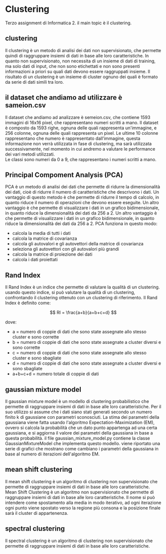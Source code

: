 # Clustering

Terzo assignment di Informatica 2. il main topic è il clustering.

## clustering

Il clustering è un metodo di analisi dei dati non supervisionato, che permette quindi di raggruppare insiemi di dati in
base
alle loro caratteristiche.
In quanto non supervisionato, non necessita di un insieme di dati di training, ma solo dati di input, che non sono
etichettati
e non sono presenti informazioni a priori su quali dati devono essere raggruppati insieme.
Il risultato di un clustering è un insieme di cluster ognuno dei quali è formato da serie di dati simili tra loro.

## il dataset che andiamo ad utilizzare è sameion.csv

Il dataset che andiamo ad analizzare è semeion.csv, che contiene 1593 immagini di 16x16 pixel, che rappresentano numeri
scritti a mano.
Il dataset è composto da 1593 righe, ognuna delle quali rappresenta un'immagine, e 256 colonne, ognuna delle quali
rappresenta un pixel.
Le ultime 10 colonne rappresentano che numero è rappresentato dall’immagine, questa informazione non verrà utilizzata in
fase di clustering, ma sarà utilizzata successivamente, nel momento in cui andremo a valutare le performance dei vari
metodi utilizzati.  
Le classi sono numeri da 0 a 9, che rappresentano i numeri scritti a mano.

## Principal Compoment Analysis (PCA)

PCA è un metodo di analisi dei dati che permette di ridurre la dimensionalità dei dati, cioè di ridurre il numero di
caratteristiche che descrivono i dati.
Un vantaggio di questo metodo è che permette di ridurre il tempo di calcolo, in quanto riduce il numero di operazioni
che devono essere eseguite.
Un altro vantaggio è che permette di visualizzare i dati in un grafico bidimensionale, in quanto riduce la
dimensionalità
dei dati da 256 a 2.
Un altro vantaggio è che permette di visualizzare i dati in un grafico bidimensionale, in quanto riduce la
dimensionalità
dei dati da 256 a 2.
PCA funziona in questo modo:

- calcola la media di tutti i dati
- calcola la matrice di covarianza
- calcola gli autovalori e gli autovettori della matrice di covarianza
- seleziona gli autovettori con gli autovalori più grandi
- calcola la matrice di proiezione dei dati
- calcola i dati proiettati

## Rand Index

Il Rand Index è un indice che permette di valutare la qualità di un clustering.
usando questo indice, si può valutare la qualità di un clustering, confrontando il clustering ottenuto con un
clustering di riferimento.
Il Rand Index è definito come:

$$
RI = \frac{a+b}{a+b+c+d}
$$

dove:

- a = numero di coppie di dati che sono state assegnate allo stesso cluster e sono corrette
- b = numero di coppie di dati che sono state assegnate a cluster diversi e sono corrette
- c = numero di coppie di dati che sono state assegnate allo stesso cluster e sono sbagliate
- d = numero di coppie di dati che sono state assegnate a cluster diversi e sono sbagliate
- a+b+c+d = numero totale di coppie di dati

## gaussian mixture model

Il gaussian mixture model è un modello di clustering probabilistico che permette di raggruppare insiemi di dati in base
alle loro
caratteristiche. Per il suo utilizzo si assume che i dati siano stati generati secondo un numero finito k di gaussiane
con parametri sconosciuti.
La stima dei parametri della gaussiana viene fatta usando l'algoritmo Expectation-Maximization (EM), ovvero si calcola
la probabilità che un dato punto appartenga ad una certa gaussiana, e si aggiorna il valore dei parametri della
gaussiana in base a questa probabilità.
il file gaussian_mixture_model.py contiene la classe GaussianMixtureModel che implementa questo modello. viene riportato
una
serie di grafici che mostrano come cambiano i parametri della gaussiana in base al numero di iterazioni dell'algoritmo
EM.

## mean shift clustering

Il mean shift clustering è un algoritmo di clustering non supervisionato che permette di raggruppare insiemi di dati in
base alle loro caratteristiche. Mean Shift Clustering è un algoritmo non supervisionato che permette di raggruppare
insiemi
di dati in base alle loro caratteristiche. Il nome si può intendere come spostamento alla media in modo iterativo, ad
ogni
iterazione ogni punto viene spostato verso la regione più consona e la posizione finale sarà il cluster di appartenenza.

## spectral clustering

Il spectral clustering è un algoritmo di clustering non supervisionato che permette di raggruppare insiemi di dati in
base alle loro caratteristiche.